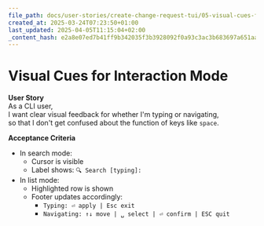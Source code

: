 ```yaml
---
file_path: docs/user-stories/create-change-request-tui/05-visual-cues-for-interaction-mode.md
created_at: 2025-03-24T07:23:50+01:00
last_updated: 2025-04-05T11:15:04+02:00
_content_hash: e2a8e07ed7b41ff9b342035f3b3928092f0a93c3ac3b683697a651aab5136ec8
---
```


# Visual Cues for Interaction Mode

**User Story**  
As a CLI user,  
I want clear visual feedback for whether I'm typing or navigating,  
so that I don't get confused about the function of keys like `space`.

**Acceptance Criteria**
- In search mode:
  - Cursor is visible
  - Label shows: `🔍 Search [typing]:`
- In list mode:
  - Highlighted row is shown
  - Footer updates accordingly:
    - `Typing: ⏎ apply | Esc exit`
    - `Navigating: ↑↓ move | ␣ select | ⏎ confirm | ESC quit`